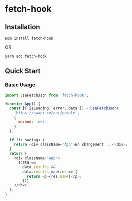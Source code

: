 # fetch-hook

## Installation

`npm install fetch-hook`

OR

`yarn add fetch-hook`

## Quick Start

### Basic Usage

```javascript
import useFetchJson from 'fetch-hook';

function App() {
  const [{ isLoading, error, data }] = useFetchJson(
    'https://swapi.co/api/people',
    {
      method: 'GET'
    }
  );

  if (isLoading) {
    return <div className='App'>En chargement ...</div>;
  }
  return (
    <div className='App'>
      {data &&
        data.results &&
        data.results.map(res => {
          return <p>{res.name}</p>;
        })}
    </div>
  );
}
```
